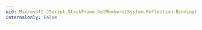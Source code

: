 ```yaml
---
uid: Microsoft.JScript.StackFrame.GetMembers(System.Reflection.BindingFlags)
internalonly: False
---
```

